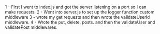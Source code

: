 1 - First I went to index.js and got the server listening on a port so I can make requests.
2 - Went into server.js to set up the logger function custom middleware
3 - wrote my get requests and then wrote the validateUserId middleware.
4 - Wrote the put, delete, posts. and then the validateUser and validatePost middlewares.